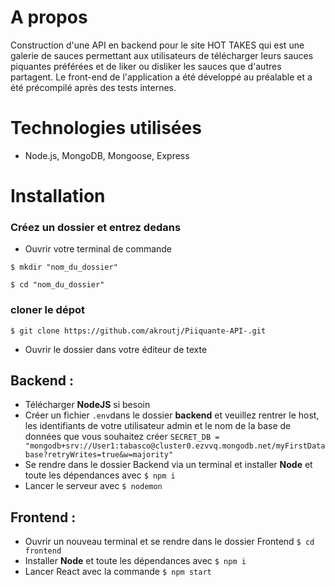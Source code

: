 
# A propos

Construction d'une API en backend pour le site HOT TAKES qui est une galerie de sauces permettant aux utilisateurs de télécharger leurs sauces piquantes préférées et de liker ou disliker les sauces que d'autres partagent. Le front-end de l'application a été développé au préalable et a été précompilé après des tests internes.

# Technologies utilisées


*  Node.js, MongoDB, Mongoose, Express

# Installation

### Créez un dossier et entrez dedans

* Ouvrir votre terminal de commande

`$ mkdir "nom_du_dossier"`

`$ cd "nom_du_dossier"`

### cloner le dépot

`$ git clone https://github.com/akroutj/Piiquante-API-.git`

* Ouvrir le dossier dans votre éditeur de texte

## Backend :

* Télécharger __NodeJS__ si besoin
* Créer un fichier `.env`dans le dossier __backend__ et veuillez rentrer le host, les identifiants de votre utilisateur admin et le nom de la base de données que vous souhaitez créer `SECRET_DB = "mongodb+srv://User1:tabasco@cluster0.ezvvq.mongodb.net/myFirstDatabase?retryWrites=true&w=majority"`
* Se rendre dans le dossier Backend via un terminal et installer __Node__ et toute les dépendances avec `$ npm i`
* Lancer le serveur avec `$ nodemon`

## Frontend :

* Ouvrir un nouveau terminal et se rendre dans le dossier Frontend `$ cd frontend`
* Installer __Node__ et toute les dépendances avec `$ npm i`
* Lancer React avec la commande `$ npm start`
